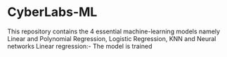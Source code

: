 # CyberLabs-ML
This repository contains the 4 essential machine-learning models namely Linear and Polynomial Regression, Logistic Regression, KNN and Neural networks
Linear regression:-
The model is trained 
